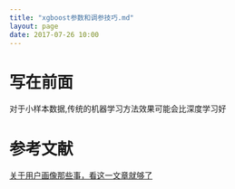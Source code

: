 ```yaml
---
title: "xgboost参数和调参技巧.md"
layout: page
date: 2017-07-26 10:00
---
```

# 写在前面
对于小样本数据,传统的机器学习方法效果可能会比深度学习好




# 参考文献

[关于用户画像那些事，看这一文章就够了](https://mp.weixin.qq.com/s?__biz=MjM5MjAxMDM4MA==&mid=2651887084&idx=1&sn=f18ee07e75e9177afa082de73bce4001&chksm=bd48ec0f8a3f65193d78cfada6ff38269b18e3511ae81801f289586518f2e2fb8c164ce8ad43&scene=0&key=df6095916712388e80484371db15869cf94df1bd5297dfd775f696501a317a35002eecf22ddc00310d94d1bbbb0af1ed92a1d68affaa202a401b598e773e4934702138878053cbf9cdad41e02f5fa0e7&ascene=0&uin=Mjk2NTk3NjM2MA%3D%3D&devicetype=iMac+MacBookPro8%2C1+OSX+OSX+10.12.5+build(16F73)&version=12020810&nettype=WIFI&fontScale=100&pass_ticket=o8GNDMkoINCQ75hJnqXvFS348srzq45l92FCKOTGO4D6RThtBMmzDE5nxkGgf2P%2F)